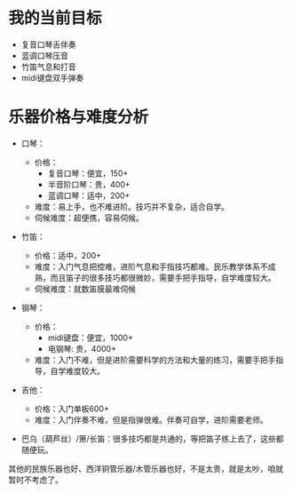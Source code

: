 # 我的当前目标

- 复音口琴舌伴奏
- 蓝调口琴压音
- 竹笛气息和打音
- midi键盘双手弹奏


# 乐器价格与难度分析

- 口琴：

    - 价格：
        - 复音口琴：便宜，150+
        - 半音阶口琴：贵，400+
        - 蓝调口琴：适中，200+
    - 难度：易上手，也不难进阶。技巧并不复杂，适合自学。
    - 伺候难度：超便携，容易伺候。


- 竹笛：

    - 价格：适中，200+
    - 难度：入门气息把控难，进阶气息和手指技巧都难。民乐教学体系不成熟，而且笛子的很多技巧都很微妙，需要手把手指导，自学难度较大。
    - 伺候难度：就数笛膜最难伺候


- 钢琴：

    - 价格：
        - midi键盘：便宜，1000+
        - 电钢琴: 贵，4000+
    - 难度：入门不难，但是进阶需要科学的方法和大量的练习，需要手把手指导，自学难度较大。


- 吉他：

    - 价格：入门单板600+
    - 难度：入门伴奏不难，但是指弹很难。伴奏可自学，进阶需要老师。


- 巴乌（葫芦丝）/箫/长笛：很多技巧都是共通的，等把笛子练上去了，这些都随便玩。


其他的民族乐器也好、西洋铜管乐器/木管乐器也好，不是太贵，就是太吵，咱就暂时不考虑了。

